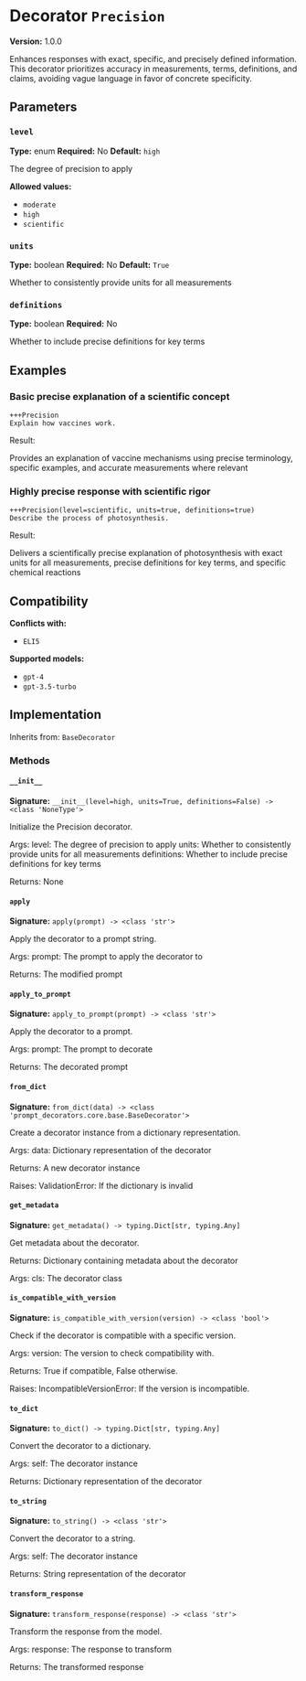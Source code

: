 # Decorator `Precision`

**Version:** 1.0.0

Enhances responses with exact, specific, and precisely defined information. This decorator prioritizes accuracy in measurements, terms, definitions, and claims, avoiding vague language in favor of concrete specificity.

## Parameters

### `level`

**Type:** enum
**Required:** No
**Default:** `high`

The degree of precision to apply

**Allowed values:**

- `moderate`
- `high`
- `scientific`

### `units`

**Type:** boolean
**Required:** No
**Default:** `True`

Whether to consistently provide units for all measurements

### `definitions`

**Type:** boolean
**Required:** No

Whether to include precise definitions for key terms

## Examples

### Basic precise explanation of a scientific concept

```
+++Precision
Explain how vaccines work.
```

Result:

Provides an explanation of vaccine mechanisms using precise terminology, specific examples, and accurate measurements where relevant

### Highly precise response with scientific rigor

```
+++Precision(level=scientific, units=true, definitions=true)
Describe the process of photosynthesis.
```

Result:

Delivers a scientifically precise explanation of photosynthesis with exact units for all measurements, precise definitions for key terms, and specific chemical reactions

## Compatibility

**Conflicts with:**

- `ELI5`

**Supported models:**

- `gpt-4`
- `gpt-3.5-turbo`

## Implementation

Inherits from: `BaseDecorator`

### Methods

#### `__init__`

**Signature:** `__init__(level=high, units=True, definitions=False) -> <class 'NoneType'>`

Initialize the Precision decorator.

Args:
    level: The degree of precision to apply
    units: Whether to consistently provide units for all measurements
    definitions: Whether to include precise definitions for key terms


Returns:
    None

#### `apply`

**Signature:** `apply(prompt) -> <class 'str'>`

Apply the decorator to a prompt string.

Args:
    prompt: The prompt to apply the decorator to


Returns:
    The modified prompt

#### `apply_to_prompt`

**Signature:** `apply_to_prompt(prompt) -> <class 'str'>`

Apply the decorator to a prompt.

Args:
    prompt: The prompt to decorate

Returns:
    The decorated prompt

#### `from_dict`

**Signature:** `from_dict(data) -> <class 'prompt_decorators.core.base.BaseDecorator'>`

Create a decorator instance from a dictionary representation.

Args:
    data: Dictionary representation of the decorator

Returns:
    A new decorator instance

Raises:
    ValidationError: If the dictionary is invalid

#### `get_metadata`

**Signature:** `get_metadata() -> typing.Dict[str, typing.Any]`

Get metadata about the decorator.

Returns:
    Dictionary containing metadata about the decorator


Args:
    cls: The decorator class

#### `is_compatible_with_version`

**Signature:** `is_compatible_with_version(version) -> <class 'bool'>`

Check if the decorator is compatible with a specific version.

Args:
    version: The version to check compatibility with.


Returns:
    True if compatible, False otherwise.


Raises:
    IncompatibleVersionError: If the version is incompatible.

#### `to_dict`

**Signature:** `to_dict() -> typing.Dict[str, typing.Any]`

Convert the decorator to a dictionary.

Args:
    self: The decorator instance

Returns:
    Dictionary representation of the decorator

#### `to_string`

**Signature:** `to_string() -> <class 'str'>`

Convert the decorator to a string.

Args:
    self: The decorator instance

Returns:
    String representation of the decorator

#### `transform_response`

**Signature:** `transform_response(response) -> <class 'str'>`

Transform the response from the model.

Args:
    response: The response to transform

Returns:
    The transformed response
